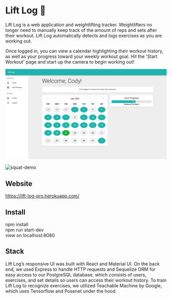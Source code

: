 # Lift Log 💪
Lift Log is a web application and weightlifting tracker. Weightlifters no longer need to manually keep track of the amount of reps and sets after their workout. Lift Log automatically detects and logs exercises as you are working out.

Once logged in, you can view a calendar highlighting their workout history, as well as your progress toward your weekly workout goal. Hit the 'Start Workout' page and start up the camera to begin working out!

![user-home](./demo/LL_userHome.png)

![squat-demo](./demo/squat-demo.gif)

## Website
https://lift-log-pro.herokuapp.com/

## Install
npm install<br>
npm run start-dev<br>
view on localhost:8080<br>

## Stack
Lift Log’s responsive UI was built with React and Material UI. On the back end, we used Express to handle HTTP requests and Sequelize ORM for easy access to our PostgreSQL database, which consists of users, exercises, and set details so users can access their workout history. To train Lift Log to recognize exercises, we utilized Teachable Machine by Google, which uses Tensorflow and Posenet under the hood.
